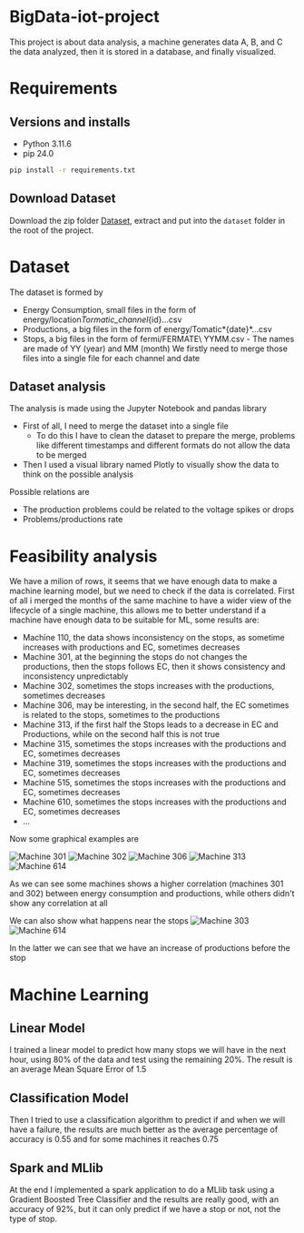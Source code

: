 # BigData-iot-project

This project is about data analysis, a machine generates data A, B, and C the data analyzed, then it is stored in a database, and finally visualized.

# Requirements
## Versions and installs
- Python 3.11.6
- pip 24.0

```bash
pip install -r requirements.txt
```

## Download Dataset
Download the zip folder [Dataset](https://unicamit-my.sharepoint.com/:u:/g/personal/dtmassimo_callisto_unicam_it/Ea_sngfV6UtGmQmpqW_IzLMBmHu72S3buS-znskjszUimw?e=dNORZx), extract and put into the `dataset` folder in the root of the project.

# Dataset

The dataset is formed by

- Energy Consumption, small files in the form of energy/location*Tormatic_channel*{id}...csv
- Productions, a big files in the form of energy/Tomatic*{date}*...csv
- Stops, a big files in the form of fermi/FERMATE\ YYMM.csv - The names are made of YY (year) and MM (month)
  We firstly need to merge those files into a single file for each channel and date

## Dataset analysis

The analysis is made using the Jupyter Notebook and pandas library
- First of all, I need to merge the dataset into a single file
  - To do this I have to clean the dataset to prepare the merge, problems like different timestamps and different formats do not allow the data to be merged
- Then I used a visual library named Plotly to visually show the data to think on the possible analysis

Possible relations are
- The production problems could be related to the voltage spikes or drops
- Problems/productions rate

# Feasibility analysis
We have a milion of rows, it seems that we have enough data to make a machine learning model, but we need to check if the data is correlated.
First of all i merged the months of the same machine to have a wider view of the lifecycle of a single machine, this allows me to better understand if a machine have enough data to be suitable for ML, some results are:
- Machine 110, the data shows inconsistency on the stops, as sometime increases with productions and EC, sometimes decreases
- Machine 301, at the beginning the stops do not changes the productions, then the stops follows EC, then it shows consistency and inconsistency unpredictably
- Machine 302, sometimes the stops increases with the productions, sometimes decreases
- Machine 306, may be interesting, in the second half, the EC sometimes is related to the stops, sometimes to the productions
- Machine 313, if the first half the Stops leads to a decrease in EC and Productions, while on the second half this is not true 
- Machine 315, sometimes the stops increases with the productions and EC, sometimes decreases
- Machine 319, sometimes the stops increases with the productions and EC, sometimes decreases
- Machine 515, sometimes the stops increases with the productions and EC, sometimes decreases
- Machine 610, sometimes the stops increases with the productions and EC, sometimes decreases
- ...

Now some graphical examples are

![Machine 301](img/plot301.png)
![Machine 302](img/plot302.png)
![Machine 306](img/plot306.png)
![Machine 313](img/plot313.png)
![Machine 614](img/plot614.png)

As we can see some machines shows a higher correlation (machines 301 and 302) between energy consumption and productions, while others didn't show any correlation at all

We can also show what happens near the stops
![Machine 303](img/timeplot303_small.png)
![Machine 614](img/timeplot614_small.png)

In the latter we can see that we have an increase of productions before the stop

# Machine Learning

## Linear Model
I trained a linear model to predict how many stops we will have in the next hour, using 80% of the data and test using the remaining 20%. The result is an average Mean Square Error of 1.5

## Classification Model
Then I tried to use a classification algorithm to predict if and when we will have a failure, the results are much better as the average percentage of accuracy is 0.55 and for some machines it reaches 0.75

## Spark and MLlib
At the end I implemented a spark application to do a MLlib task using a Gradient Boosted Tree Classifier and the results are really good, with an accuracy of 92%, but it can only predict if we have a stop or not, not the type of stop.
